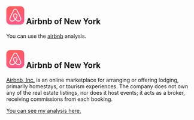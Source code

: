 ## <img src="airbnb.png" width="48"> Airbnb of New York

You can use the [airbnb](airbnb.html) analysis.


## <img src="airbnb.png" width="48"> Airbnb of New York

[Airbnb, Inc.](https://www.airbnb.com/) is an online marketplace for arranging or offering lodging, primarily homestays, or tourism experiences. The company does not own any of the real estate listings, nor does it host events; it acts as a broker, receiving commissions from each booking.

[You can see my analysis here.](airbnb.html)

